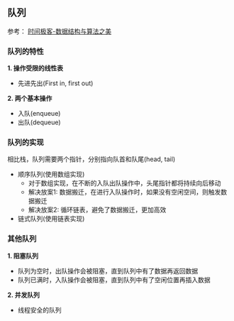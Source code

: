 ## 队列

参考：
[时间极客-数据结构与算法之美](https://time.geekbang.org/column/intro/100017301)

### 队列的特性
__1. 操作受限的线性表__
- 先进先出(First in, first out)

__2. 两个基本操作__
- 入队(enqueue)
- 出队(dequeue)

### 队列的实现
相比栈，队列需要两个指针，分别指向队首和队尾(head, tail)
- 顺序队列(使用数组实现)
    + 对于数组实现，在不断的入队出队操作中，头尾指针都将持续向后移动
    + 解决放案1: 数据搬迁，在进行入队操作时，如果没有空闲空间，则触发数据搬迁
    + 解决放案2: 循环链表，避免了数据搬迁，更加高效
- 链式队列(使用链表实现)

### 其他队列
__1. 阻塞队列__
- 队列为空时，出队操作会被阻塞，直到队列中有了数据再返回数据
- 队列已满时，入队操作会被阻塞，直到队列中有了空闲位置再插入数据

__2. 并发队列__
- 线程安全的队列

